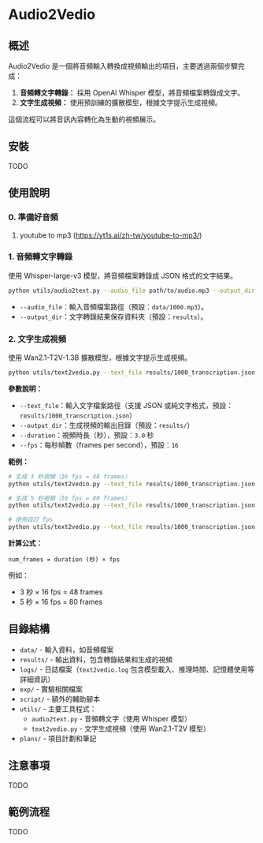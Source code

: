 # Audio2Vedio

## 概述

Audio2Vedio 是一個將音頻輸入轉換成視頻輸出的項目，主要透過兩個步驟完成：
1. **音頻轉文字轉錄：** 採用 OpenAI Whisper 模型，將音頻檔案轉錄成文字。
2. **文字生成視頻：** 使用預訓練的擴散模型，根據文字提示生成視頻。

這個流程可以將音訊內容轉化為生動的視頻展示。

## 安裝

TODO

## 使用說明

### 0. 準備好音頻

1. youtube to mp3 (https://yt1s.ai/zh-tw/youtube-to-mp3/)

### 1. 音頻轉文字轉錄

使用 Whisper-large-v3 模型，將音頻檔案轉錄成 JSON 格式的文字結果。

```bash
python utils/audio2text.py --audio_file path/to/audio.mp3 --output_dir results/
```

- `--audio_file`：輸入音頻檔案路徑（預設：`data/1000.mp3`）。
- `--output_dir`：文字轉錄結果保存資料夾（預設：`results`）。

### 2. 文字生成視頻

使用 Wan2.1-T2V-1.3B 擴散模型，根據文字提示生成視頻。

```bash
python utils/text2vedio.py --text_file results/1000_transcription.json --output_dir results/ --duration 3.0 --fps 16
```

**參數說明：**

- `--text_file`：輸入文字檔案路徑（支援 JSON 或純文字格式，預設：`results/1000_transcription.json`）
- `--output_dir`：生成視頻的輸出目錄（預設：`results/`）
- `--duration`：視頻時長（秒），預設：`3.0` 秒
- `--fps`：每秒幀數（frames per second），預設：`16`

**範例：**

```bash
# 生成 3 秒視頻（16 fps = 48 frames）
python utils/text2vedio.py --text_file results/1000_transcription.json --duration 3.0

# 生成 5 秒視頻（16 fps = 80 frames）
python utils/text2vedio.py --text_file results/1000_transcription.json --duration 5.0

# 使用自訂 fps
python utils/text2vedio.py --text_file results/1000_transcription.json --duration 3.0 --fps 24
```

**計算公式：**
```
num_frames = duration (秒) × fps
```

例如：
- 3 秒 × 16 fps = 48 frames
- 5 秒 × 16 fps = 80 frames

## 目錄結構

- `data/` - 輸入資料，如音頻檔案
- `results/` - 輸出資料，包含轉錄結果和生成的視頻
- `logs/` - 日誌檔案（`text2vedio.log` 包含模型載入、推理時間、記憶體使用等詳細資訊）
- `exp/` - 實驗相關檔案
- `script/` - 額外的輔助腳本
- `utils/` - 主要工具程式：
  - `audio2text.py` - 音頻轉文字（使用 Whisper 模型）
  - `text2vedio.py` - 文字生成視頻（使用 Wan2.1-T2V 模型）
- `plans/` - 項目計劃和筆記

## 注意事項

TODO

## 範例流程

TODO